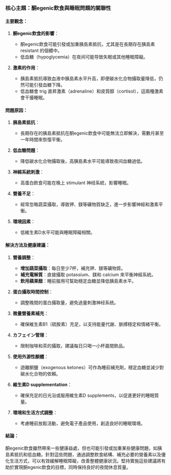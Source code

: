 ### 核心主題：酮egenic飲食與睡眠問題的關聯性

#### 主要觀念：
1. **酮egenic飲食的影響**：
   - 酮egenic飲食可能引發或加重胰島素抵抗，尤其是在長期存在胰島素 resistant 的個體中。
   - 低血糖（hypoglycemia）在夜间可能导致失眠或其他睡眠障礙。

2. **激素的作用**：
   - 胰島素抵抗導致血液中胰島素水平升高，即便碳水化合物攝取量降低，仍然可能引發血糖下降。
   - 低血糖會 trig 直昇激素（adrenaline）和皮質醇（cortisol），這兩種激素會干擾睡眠。

#### 問題原因：
1. **胰島素抵抗**：
   - 長期存在的胰島素抵抗在酮egenic飲食中可能無法立即解決，需數月甚至一年時間來恢復平衡。
   
2. **低血糖問題**：
   - 降低碳水化合物攝取後，高胰島素水平可能導致夜间血糖過低。

3. **神經系統刺激**：
   - 高蛋白飲食可能在晚上 stimulant 神经系統，影響睡眠。

4. **營養不足**：
   - 經常忽略蔬菜攝取，導致钾、鎂等礦物質缺乏，進一步影響神經和激素平衡。
   
5. **環境因素**：
   - 低維生素D水平可能與睡眠障礙相關。

#### 解決方法及健康建議：
1. **營養調整**：
   - **增加蔬菜攝取**：每日至少7杯，補充钾、鎂等礦物質。
   - **補充電解質**：直接攝取 potassium、鎂和 calcium 來平衡神經系統。
   - **飲用蘋果醋**：睡前服用可幫助穩定血糖並降低胰島素水平。

2. **蛋白攝取時間控制**：
   - 調整晚間的蛋白攝取量，避免過量刺激神经系统。

3. **微量營養素補充**：
   - 確保維生素B1（硫胺素）充足，以支持能量代謝、脈搏穩定和情緒平衡。
   
4. **カフェイン管理**：
   - 限制咖啡和茶的攝取，建議每日只喝一小杯晨間飲品。

5. **使用外源性酮體**：
   - 遊離酮鹽（exogenous ketones）可作為睡前補充劑，穩定血糖並減少對碳水化合物的依賴。

6. **維生素D supplementation**：
   - 確保充足的日光浴或服用維生素D supplements，以促進更好的睡眠質量。

7. **環境和生活方式調整**：
   - 考慮睡前放鬆活動，避免電子產品使用，創造良好的睡眠環境。

#### 結論：
酮egenic飲食雖然帶來一些健康益處，但也可能引發或加重某些健康問題，如胰島素抵抗和低血糖。針對這些問題，通過調整飲食結構、補充必要的營養素以及優化生活方式，可以有效緩解睡眠障礙，改善整體健康狀況。堅持實施這些建議將有助於實現酮egenic飲食的目標，同時保持良好的夜間休息質量。